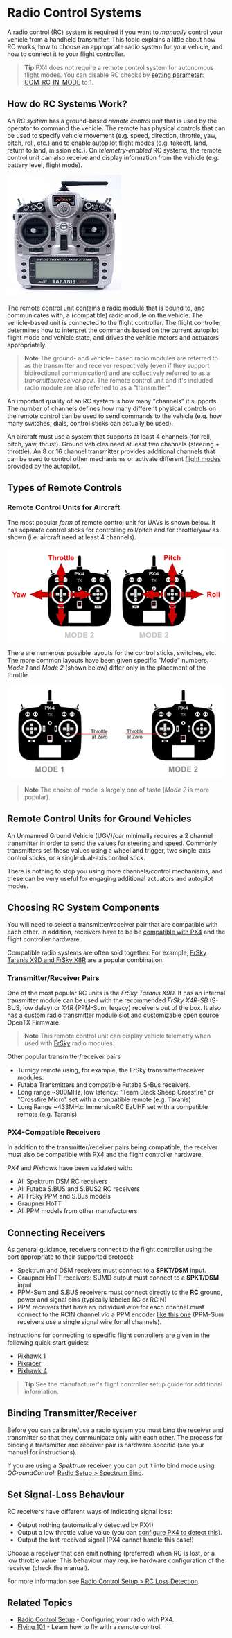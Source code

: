 # Radio Control Systems

A radio control (RC) system is required if you want to *manually* control your vehicle from a handheld transmitter. This topic explains a little about how RC works, how to choose an appropriate radio system for your vehicle, and how to connect it to your flight controller.

> **Tip** PX4 does not require a remote control system for autonomous flight modes. You can disable RC checks by [setting parameter](../advanced_config/parameters.md): [COM_RC_IN_MODE](../advanced_config/parameter_reference.md#COM_RC_IN_MODE) to 1.

## How do RC Systems Work?

An *RC system* has a ground-based *remote control unit* that is used by the operator to command the vehicle. The remote has physical controls that can be used to specify vehicle movement (e.g. speed, direction, throttle, yaw, pitch, roll, etc.) and to enable autopilot [flight modes](../flight_modes/README.md) (e.g. takeoff, land, return to land, mission etc.). On *telemetry-enabled* RC systems, the remote control unit can also receive and display information from the vehicle (e.g. battery level, flight mode).

![Taranis X9D Transmitter](../../assets/hardware/transmitters/frsky_taranis_x9d_transmitter.jpg)

The remote control unit contains a radio module that is bound to, and communicates with, a (compatible) radio module on the vehicle. The vehicle-based unit is connected to the flight controller. The flight controller determines how to interpret the commands based on the current autopilot flight mode and vehicle state, and drives the vehicle motors and actuators appropriately.

<!-- image showing the different parts here would be nice -->

> **Note** The ground- and vehicle- based radio modules are referred to as the transmitter and receiver respectively (even if they support bidirectional communication) and are collectively referred to as a *transmitter/receiver pair*. The remote control unit and it's included radio module are also referred to as a "transmitter".

An important quality of an RC system is how many "channels" it supports. The number of channels defines how many different physical controls on the remote control can be used to send commands to the vehicle (e.g. how many switches, dials, control sticks can actually be used).

An aircraft must use a system that supports at least 4 channels (for roll, pitch, yaw, thrust). Ground vehicles need at least two channels (steering + throttle). An 8 or 16 channel transmitter provides additional channels that can be used to control other mechanisms or activate different [flight modes](../flight_modes/README.md) provided by the autopilot.

## Types of Remote Controls

<span id="transmitter_modes"></span>

### Remote Control Units for Aircraft

The most popular *form* of remote control unit for UAVs is shown below. It has separate control sticks for controlling roll/pitch and for throttle/yaw as shown (i.e. aircraft need at least 4 channels).

![RC Basic Commands](../../assets/flying/rc_basic_commands.png)

There are numerous possible layouts for the control sticks, switches, etc. The more common layouts have been given specific "Mode" numbers. *Mode 1* and *Mode 2* (shown below) differ only in the placement of the throttle.

![Mode1-Mode2](../../assets/concepts/mode1_mode2.png)

> **Note** The choice of mode is largely one of taste (*Mode 2* is more popular).

## Remote Control Units for Ground Vehicles

An Unmanned Ground Vehicle (UGV)/car minimally requires a 2 channel transmitter in order to send the values for steering and speed. Commonly transmitters set these values using a wheel and trigger, two single-axis control sticks, or a single dual-axis control stick.

There is nothing to stop you using more channels/control mechanisms, and these can be very useful for engaging additional actuators and autopilot modes.

## Choosing RC System Components

You will need to select a transmitter/receiver pair that are compatible with each other. In addition, receivers have to be be [compatible with PX4](#compatible_receivers) and the flight controller hardware.

Compatible radio systems are often sold together. For example, [FrSky Taranis X9D and FrSky X8R](https://hobbyking.com/en_us/frsky-2-4ghz-accst-taranis-x9d-plus-and-x8r-combo-digital-telemetry-radio-system-mode-2.html?___store=en_us) are a popular combination.

### Transmitter/Receiver Pairs

One of the most popular RC units is the *FrSky Taranis X9D*. It has an internal transmitter module can be used with the recommended *FrSky X4R-SB* (S-BUS, low delay) or *X4R* (PPM-Sum, legacy) receivers out of the box. It also has a custom radio transmitter module slot and customizable open source OpenTX Firmware.

> **Note** This remote control unit can display vehicle telemetry when used with [FrSky](../peripherals/frsky_telemetry.md) radio modules.

Other popular transmitter/receiver pairs

* Turnigy remote using, for example, the FrSky transmitter/receiver modules.
* Futaba Transmitters and compatible Futaba S-Bus receivers.
* Long range ~900MHz, low latency: "Team Black Sheep Crossfire" or "Crossfire Micro" set with a compatible remote (e.g. Taranis)
* Long Range ~433MHz: ImmersionRC EzUHF set with a compatible remote (e.g. Taranis)

<span id="compatible_receivers"></span>

### PX4-Compatible Receivers

In addition to the transmitter/receiver pairs being compatible, the receiver must also be compatible with PX4 and the flight controller hardware.

*PX4* and *Pixhawk* have been validated with:

* All Spektrum DSM RC receivers
* All Futaba S.BUS and S.BUS2 RC receivers
* All FrSky PPM and S.Bus models
* Graupner HoTT
* All PPM models from other manufacturers

## Connecting Receivers

As general guidance, receivers connect to the flight controller using the port appropriate to their supported protocol:

* Spektrum and DSM receivers must connect to a **SPKT/DSM** input.
* Graupner HoTT receivers: SUMD output must connect to a **SPKT/DSM** input.
* PPM-Sum and S.BUS receivers must connect directly to the **RC** ground, power and signal pins (typically labeled RC or RCIN)
* PPM receivers that have an individual wire for each channel must connect to the RCIN channel *via* a PPM encoder [like this one](http://www.getfpv.com/radios/radio-accessories/holybro-ppm-encoder-module.html) (PPM-Sum receivers use a single signal wire for all channels).

Instructions for connecting to specific flight controllers are given in the following quick-start guides:

* [Pixhawk 1](../assembly/quick_start_pixhawk.md#radio-control)
* [Pixracer](../assembly/quick_start_pixracer.md)
* [Pixhawk 4](../assembly/quick_start_pixhawk4.md)

> **Tip** See the manufacturer's flight controller setup guide for additional information.

<span id="binding"></span>

## Binding Transmitter/Receiver

Before you can calibrate/use a radio system you must *bind* the receiver and transmitter so that they communicate only with each other. The process for binding a transmitter and receiver pair is hardware specific (see your manual for instructions).

If you are using a *Spektrum* receiver, you can put it into bind mode using *QGroundControl*: [Radio Setup > Spectrum Bind](../config/radio.md#spektrum_bind).

## Set Signal-Loss Behaviour

RC receivers have different ways of indicating signal loss:

* Output nothing (automatically detected by PX4)
* Output a low throttle value value (you can [configure PX4 to detect this](../config/radio.md#rc_loss_detection)).
* Output the last received signal (PX4 cannot handle this case!)

Choose a receiver that can emit nothing (preferred) when RC is lost, or a low throttle value. This behaviour may require hardware configuration of the receiver (check the manual).

For more information see [Radio Control Setup > RC Loss Detection](../config/radio.md#rc_loss_detection).

## Related Topics

* [Radio Control Setup](../config/radio.md) - Configuring your radio with PX4.
* [Flying 101](../flying/basic_flying.md) - Learn how to fly with a remote control.